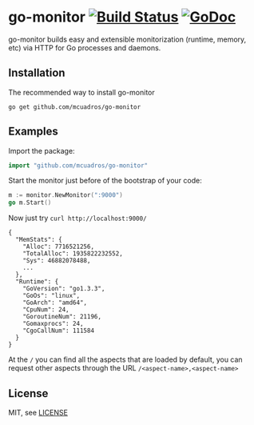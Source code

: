 go-monitor [![Build Status](https://travis-ci.org/mcuadros/go-monitor.png?branch=master)](https://travis-ci.org/mcuadros/go-monitor) [![GoDoc](http://godoc.org/github.com/mcuadros/go-monitor?status.png)](http://godoc.org/github.com/mcuadros/go-monitor)
==============================

go-monitor builds easy and extensible monitorization (runtime, memory, etc) via HTTP for Go processes and daemons.


Installation
------------

The recommended way to install go-monitor

```
go get github.com/mcuadros/go-monitor
```

Examples
--------

Import the package:

```go
import "github.com/mcuadros/go-monitor"
```

Start the monitor just before of the bootstrap of your code:

```go
m := monitor.NewMonitor(":9000")
go m.Start()
```

Now just try `curl http://localhost:9000/`

```
{
  "MemStats": {
    "Alloc": 7716521256,
    "TotalAlloc": 1935822232552,
    "Sys": 46882078488,
    ...
  },
  "Runtime": {
    "GoVersion": "go1.3.3",
    "GoOs": "linux",
    "GoArch": "amd64",
    "CpuNum": 24,
    "GoroutineNum": 21196,
    "Gomaxprocs": 24,
    "CgoCallNum": 111584
  }
}
```

At the `/` you can find all the aspects that are loaded by default, you can request other aspects through the URL `/<aspect-name>,<aspect-name>`

License
-------

MIT, see [LICENSE](LICENSE)
